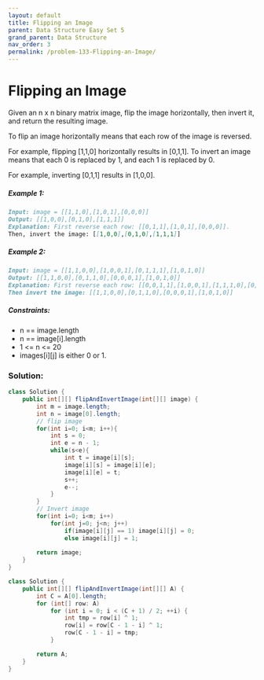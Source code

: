 ```yaml
---
layout: default
title: Flipping an Image
parent: Data Structure Easy Set 5
grand_parent: Data Structure
nav_order: 3
permalink: /problem-133-Flipping-an-Image/
---
```

# Flipping an Image

Given an n x n binary matrix image, flip the image horizontally, then invert it, and return the resulting image.

To flip an image horizontally means that each row of the image is reversed.

For example, flipping [1,1,0] horizontally results in [0,1,1].
To invert an image means that each 0 is replaced by 1, and each 1 is replaced by 0.

For example, inverting [0,1,1] results in [1,0,0].

##### Example 1:
```markdown
Input: image = [[1,1,0],[1,0,1],[0,0,0]]
Output: [[1,0,0],[0,1,0],[1,1,1]]
Explanation: First reverse each row: [[0,1,1],[1,0,1],[0,0,0]].
Then, invert the image: [[1,0,0],[0,1,0],[1,1,1]]
```
##### Example 2:
```markdown
Input: image = [[1,1,0,0],[1,0,0,1],[0,1,1,1],[1,0,1,0]]
Output: [[1,1,0,0],[0,1,1,0],[0,0,0,1],[1,0,1,0]]
Explanation: First reverse each row: [[0,0,1,1],[1,0,0,1],[1,1,1,0],[0,1,0,1]].
Then invert the image: [[1,1,0,0],[0,1,1,0],[0,0,0,1],[1,0,1,0]]
```
##### Constraints:
* n == image.length
* n == image[i].length
* 1 <= n <= 20
* images[i][j] is either 0 or 1.

### Solution:
```java
class Solution {
    public int[][] flipAndInvertImage(int[][] image) {
        int m = image.length;
        int n = image[0].length;
        // flip image
        for(int i=0; i<m; i++){
            int s = 0;
            int e = n - 1;
            while(s<e){
                int t = image[i][s];
                image[i][s] = image[i][e];
                image[i][e] = t;
                s++;
                e--;
            }
        }
        // Invert image
        for(int i=0; i<m; i++)
            for(int j=0; j<n; j++)
                if(image[i][j] == 1) image[i][j] = 0;
                else image[i][j] = 1;
        
        return image; 
    }
}
```
```java
class Solution {
    public int[][] flipAndInvertImage(int[][] A) {
        int C = A[0].length;
        for (int[] row: A)
            for (int i = 0; i < (C + 1) / 2; ++i) {
                int tmp = row[i] ^ 1;
                row[i] = row[C - 1 - i] ^ 1;
                row[C - 1 - i] = tmp;
            }

        return A;
    }
}
```